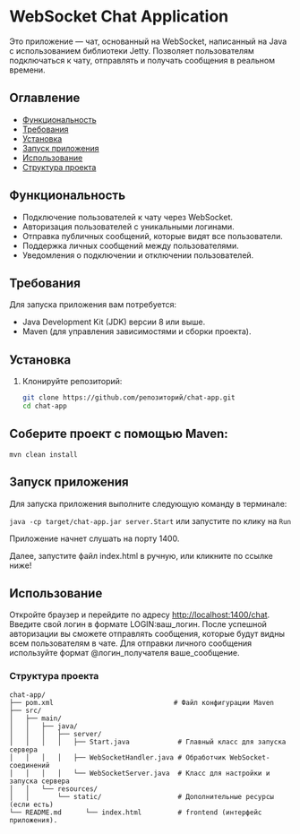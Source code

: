 # WebSocket Chat Application

Это приложение — чат, основанный на WebSocket, написанный на Java с использованием библиотеки Jetty.
Позволяет пользователям подключаться к чату, отправлять и получать сообщения в реальном времени.

## Оглавление

- [Функциональность](#функциональность)
- [Требования](#требования)
- [Установка](#установка)
- [Запуск приложения](#запуск-приложения)
- [Использование](#использование)
- [Структура проекта](#структура-проекта)

## Функциональность

- Подключение пользователей к чату через WebSocket.
- Авторизация пользователей с уникальными логинами.
- Отправка публичных сообщений, которые видят все пользователи.
- Поддержка личных сообщений между пользователями.
- Уведомления о подключении и отключении пользователей.

## Требования

Для запуска приложения вам потребуется:

- Java Development Kit (JDK) версии 8 или выше.
- Maven (для управления зависимостями и сборки проекта).

## Установка

1. Клонируйте репозиторий:

   ```bash
   git clone https://github.com/репозиторий/chat-app.git
   cd chat-app
   ```
## Соберите проект с помощью Maven:
```
mvn clean install
```

## Запуск приложения
Для запуска приложения выполните следующую команду в терминале:

`java -cp target/chat-app.jar server.Start` или запустите по клику на `Run`

Приложение начнет слушать на порту 1400.

Далее, запустите файл index.html в ручную, или кликните по ссылке ниже!

## Использование
Откройте браузер и перейдите по адресу [http://localhost:1400/chat](http://localhost:63342/websocketchat/static/index.html?_ijt=2edvcc3900ue2e5oper4vgpe5j&_ij_reload=RELOAD_ON_SAVE).
Введите свой логин в формате LOGIN:ваш_логин.
После успешной авторизации вы сможете отправлять сообщения, которые будут видны всем пользователям в чате.
Для отправки личного сообщения используйте формат @логин_получателя ваше_сообщение.

### Структура проекта
```
chat-app/
├── pom.xml                              # Файл конфигурации Maven
├── src/
│   ├── main/
│   │   ├── java/
│   │   │   ├── server/
│   │   │   │   ├── Start.java            # Главный класс для запуска сервера
│   │   │   │   ├── WebSocketHandler.java # Обработчик WebSocket-соединений
│   │   │   │   └── WebSocketServer.java  # Класс для настройки и запуска сервера
│   │   └── resources/
│   │       └── static/                   # Дополнительные ресурсы (если есть)
└── README.md      └── index.html         # frontend (интерфейс приложения).
```
